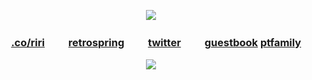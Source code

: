 

</p> 
<p align="center">

</p> 
<p align="center">
<img src=https://i.pinimg.com/564x/7c/06/e9/7c06e9b9eb71af9b461a3ffd5b221555.jpg>


</p> 
<p align="center">

<div align="center">

  
###  [.co/riri](https://rentry.co/riri)  ㅤ ㅤ[retrospring](https://retrospring.net/@cheriecrush)  ㅤ ㅤ[twitter](https://twitter.com/kaoworo)  ㅤ ㅤ[guestbook](https://cheriecrush.123guestbook.com) [ptfamily](https://rentry.co/ponytownfamily)<p/>

</p> 
<p align="center">

![](https://komarev.com/ghpvc/?username=cheriecrush&color=dc143c)
